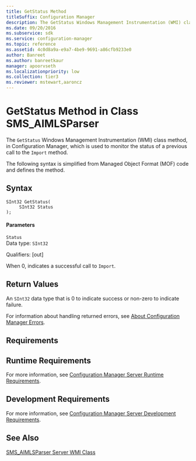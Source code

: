 ```yaml
---
title: GetStatus Method
titleSuffix: Configuration Manager
description: The GetStatus Windows Management Instrumentation (WMI) class method is used to monitor the status of a previous call to the Import method.
ms.date: 09/20/2016
ms.subservice: sdk
ms.service: configuration-manager
ms.topic: reference
ms.assetid: 4c0d8a9a-e9a7-4be9-9691-a86cfb9233e0
author: Banreet
ms.author: banreetkaur
manager: apoorvseth
ms.localizationpriority: low
ms.collection: tier3
ms.reviewer: mstewart,aaroncz 
---
```

# GetStatus Method in Class SMS_AIMLSParser
The `GetStatus` Windows Management Instrumentation (WMI) class method, in Configuration Manager, which is used to monitor the status of a previous call to the `Import` method.  

 The following syntax is simplified from Managed Object Format (MOF) code and defines the method.  

## Syntax  

```  
SInt32 GetStatus(      
     SInt32 Status   
);  
```  

#### Parameters  
 `Status`  
 Data type: `SInt32`  

 Qualifiers: [out]  

 When 0, indicates a successful call to `Import`.  

## Return Values  
 An `SInt32` data type that is 0 to indicate success or non-zero to indicate failure.  

 For information about handling returned errors, see [About Configuration Manager Errors](../../../../../develop/core/understand/about-configuration-manager-errors.md).  

## Requirements  

## Runtime Requirements  
 For more information, see [Configuration Manager Server Runtime Requirements](../../../../../develop/core/reqs/server-runtime-requirements.md).  

## Development Requirements  
 For more information, see [Configuration Manager Server Development Requirements](../../../../../develop/core/reqs/server-development-requirements.md).  

## See Also  
 [SMS_AIMLSParser Server WMI Class](../../../../../develop/reference/core/clients/asset-intelligence/sms_aimlsparser-server-wmi-class.md)
